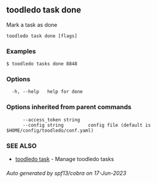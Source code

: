 ## toodledo task done

Mark a task as done

```
toodledo task done [flags]
```

### Examples

```
$ toodledo tasks done 8848

```

### Options

```
  -h, --help   help for done
```

### Options inherited from parent commands

```
      --access_token string   
      --config string         config file (default is $HOME/config/toodledo/conf.yaml)
```

### SEE ALSO

* [toodledo task](toodledo_task.md)	 - Manage toodledo tasks

###### Auto generated by spf13/cobra on 17-Jun-2023
